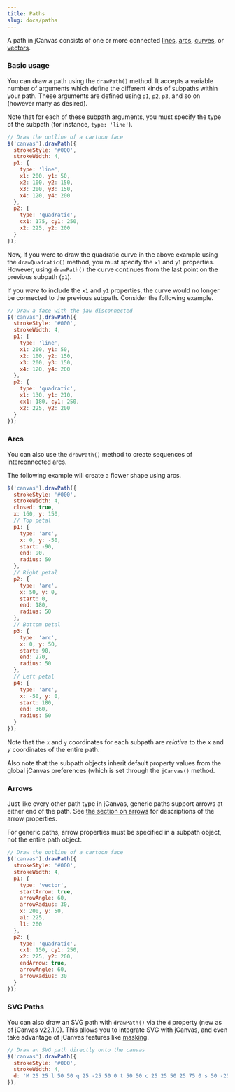 ```yaml
---
title: Paths
slug: docs/paths
---
```


A path in jCanvas consists of one or more connected [lines](/docs/lines/), [arcs](/docs/arcs/), [curves](/docs/curves/), or [vectors](/docs/vectors/).

### Basic usage

You can draw a path using the `drawPath()` method. It accepts a variable number of arguments which define the different kinds of subpaths within your path. These arguments are defined using `p1`, `p2`, `p3`, and so on (however many as desired).

Note that for each of these subpath arguments, you must specify the type of the subpath (for instance, `type: 'line'`).

```js
// Draw the outline of a cartoon face
$('canvas').drawPath({
  strokeStyle: '#000',
  strokeWidth: 4,
  p1: {
    type: 'line',
    x1: 200, y1: 50,
    x2: 100, y2: 150,
    x3: 200, y3: 150,
    x4: 120, y4: 200
  },
  p2: {
    type: 'quadratic',
    cx1: 175, cy1: 250,
    x2: 225, y2: 200
  }
});
```

Now, if you were to draw the quadratic curve in the above example using the `drawQuadratic()` method, you must specify the `x1` and `y1` properties. However, using `drawPath()` the curve continues from the last point on the previous subpath (`p1`).

If you _were_ to include the `x1` and `y1` properties, the curve would no longer be connected to the previous subpath. Consider the following example.

```js
// Draw a face with the jaw disconnected
$('canvas').drawPath({
  strokeStyle: '#000',
  strokeWidth: 4,
  p1: {
    type: 'line',
    x1: 200, y1: 50,
    x2: 100, y2: 150,
    x3: 200, y3: 150,
    x4: 120, y4: 200
  },
  p2: {
    type: 'quadratic',
    x1: 130, y1: 210,
    cx1: 180, cy1: 250,
    x2: 225, y2: 200
  }
});
```

### Arcs

You can also use the `drawPath()` method to create sequences of interconnected arcs.

The following example will create a flower shape using arcs.

```js
$('canvas').drawPath({
  strokeStyle: '#000',
  strokeWidth: 4,
  closed: true,
  x: 160, y: 150,
  // Top petal
  p1: {
    type: 'arc',
    x: 0, y: -50,
    start: -90,
    end: 90,
    radius: 50
  },
  // Right petal
  p2: {
    type: 'arc',
    x: 50, y: 0,
    start: 0,
    end: 180,
    radius: 50
  },
  // Bottom petal
  p3: {
    type: 'arc',
    x: 0, y: 50,
    start: 90,
    end: 270,
    radius: 50
  },
  // Left petal
  p4: {
    type: 'arc',
    x: -50, y: 0,
    start: 180,
    end: 360,
    radius: 50
  }
});
```

Note that the `x` and `y` coordinates for each subpath are _relative_ to the _x_ and _y_ coordinates of the entire path.

Also note that the subpath objects inherit default property values from the global jCanvas preferences (which is set through the `jCanvas()` method.

### Arrows

Just like every other path type in jCanvas, generic paths support arrows at either end of the path. See [the section on arrows](/docs/arrows/) for descriptions of the arrow properties.

For generic paths, arrow properties must be specified in a subpath object, not the entire path object.

```js
// Draw the outline of a cartoon face
$('canvas').drawPath({
  strokeStyle: '#000',
  strokeWidth: 4,
  p1: {
    type: 'vector',
    startArrow: true,
    arrowAngle: 60,
    arrowRadius: 30,
    x: 200, y: 50,
    a1: 225,
    l1: 200
  },
  p2: {
    type: 'quadratic',
    cx1: 150, cy1: 250,
    x2: 225, y2: 200,
    endArrow: true,
    arrowAngle: 60,
    arrowRadius: 30
  }
});
```

### SVG Paths

You can also draw an SVG path with `drawPath()` via the `d` property (new as of jCanvas v22.1.0). This allows you to integrate SVG with jCanvas, and even take advantage of jCanvas features like [masking](/docs/masking/).

```js
// Draw an SVG path directly onto the canvas
$('canvas').drawPath({
  strokeStyle: '#000',
  strokeWidth: 4,
  d: 'M 25 25 l 50 50 q 25 -25 50 0 t 50 50 c 25 25 50 25 75 0 s 50 -25 75 0 a 20 20 0 0 1 25 25 z'
});
```
